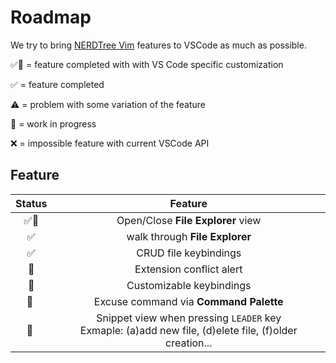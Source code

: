 # Roadmap

We try to bring [NERDTree Vim](https://github.com/preservim/nerdtree) features to VSCode as much as possible.

✅🌟 = feature completed with with VS Code specific customization 

✅ = feature completed

⚠️ = problem with some variation of the feature

🦙 = work in progress

❌ = impossible feature with current VSCode API


## Feature

| **Status** | **Feature** |
|:---:|:---:|
| ✅🌟 | Open/Close **File Explorer** view |
| ✅️ | walk through **File Explorer** |
| ✅ | CRUD file keybindings |
| 🦙‍ | Extension conflict alert |
| 🦙‍ | Customizable keybindings |
| 🦙 ‍| Excuse command via **Command Palette** |
| 🦙 ‍| Snippet view when pressing `LEADER` key </br> Exmaple: (a)add new file, (d)elete file, (f)older creation... |
